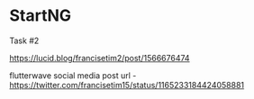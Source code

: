 # StartNG

Task #2

https://lucid.blog/francisetim2/post/1566676474

flutterwave social media post url - https://twitter.com/francisetim15/status/1165233184424058881

 
